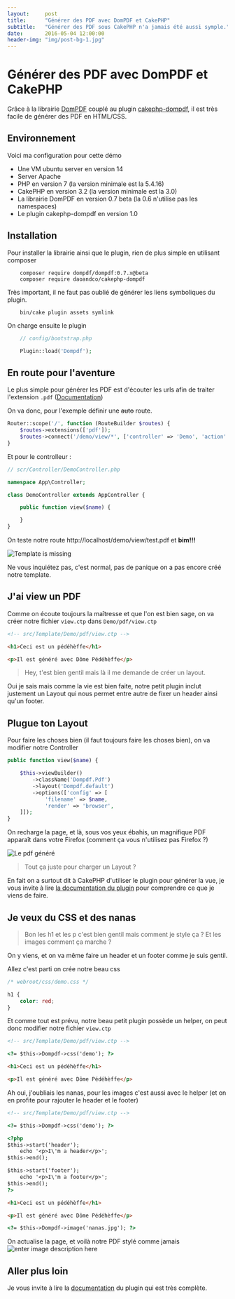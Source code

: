 ```yaml
---
layout:     post
title:      "Générer des PDF avec DomPDF et CakePHP"
subtitle:   "Générer des PDF sous CakePHP n'a jamais été aussi symple."
date:       2016-05-04 12:00:00
header-img: "img/post-bg-1.jpg"
---
```


# Générer des PDF avec DomPDF et CakePHP
Grâce à la librairie [DomPDF](https://github.com/dompdf/dompdf) couplé au plugin [cakephp-dompdf](https://github.com/DaoAndCo/cakephp-dompdf), il est très facile de générer des PDF en HTML/CSS.

## Environnement
Voici ma configuration pour cette démo

- Une VM ubuntu server en version 14
- Server Apache
- PHP en version 7 (la version minimale est la 5.4.16)
- CakePHP en version 3.2 (la version minimale est la 3.0)
- La librairie DomPDF en version 0.7 beta (la 0.6 n'utilise pas les namespaces)
- Le plugin cakephp-dompdf en version 1.0

## Installation
Pour installer la librairie ainsi que le plugin, rien de plus simple en utilisant composer

```SHELL
    composer require dompdf/dompdf:0.7.x@beta
    composer require daoandco/cakephp-dompdf
```

Très important, il ne faut pas oublié de générer les liens symboliques du plugin.

```SHELL
    bin/cake plugin assets symlink
```

On charge ensuite le plugin

```PHP
    // config/bootstrap.php

    Plugin::load('Dompdf');
```

## En route pour l'aventure
Le plus simple pour générer les PDF est d'écouter les urls afin de traiter l'extension `.pdf` ([Documentation](http://book.cakephp.org/3.0/fr/development/routing.html#routing-des-extensions-de-fichier))

On va donc, pour l'exemple définir une ~~auto~~ route.

```PHP
Router::scope('/', function (RouteBuilder $routes) {
    $routes->extensions(['pdf']);
    $routes->connect('/demo/view/*', ['controller' => 'Demo', 'action' => 'view']);
}
```

Et pour le controlleur :

```PHP
// scr/Controller/DemoController.php

namespace App\Controller;

class DemoController extends AppController {

    public function view($name) {

    }
}
```

On teste notre route http://localhost/demo/view/test.pdf et **bim!!!**

![Template is missing](https://lh3.googleusercontent.com/87TellwMnUAMrKZfakHSiIqnmuxd9fGbRzKS4B--_XAqaC7X9wDa00-i5rFXesNMtaWSrGcY8Q=s0 "capture-1.JPG")

Ne vous inquiétez pas, c'est normal, pas de panique on a pas encore créé notre template.

## J'ai view un PDF

Comme on écoute toujours la maîtresse et que l'on est bien sage, on va créer notre fichier `view.ctp` dans `Demo/pdf/view.ctp`

```HTML
<!-- src/Template/Demo/pdf/view.ctp -->

<h1>Ceci est un pédéhèffe</h1>

<p>Il est généré avec Dôme Pédéhèffe</p>
```

> Hey, t'est bien gentil mais là il me demande de créer un layout.

Oui je sais mais comme la vie est bien faite, notre petit plugin inclut justement un Layout qui nous permet entre autre de fixer un header ainsi qu'un footer.

## Plugue ton Layout

Pour faire les choses bien (il faut toujours faire les choses bien), on va modifier notre Controller

```PHP
public function view($name) {

    $this->viewBuilder()
        ->className('Dompdf.Pdf')
        ->layout('Dompdf.default')
        ->options(['config' => [
            'filename' => $name,
            'render' => 'browser',
    ]]);
}
```

On recharge la page, et là, sous vos yeux ébahis, un magnifique PDF apparaît dans votre Firefox (comment ça vous n'utilisez pas Firefox ?)

![Le pdf généré](https://lh3.googleusercontent.com/tJcFxm3bITPAfJTdhNHRi6uTtsMGIdxvIFhe9xNq3yJWwIF2TkqI8IcFItt7Upx2MHPvRC7sqA=s0 "capture-2.JPG")

> Tout ça juste pour charger un Layout ?

En fait on a surtout dit à CakePHP d'utiliser le plugin pour générer la vue, je vous invite à lire [la documentation du plugin](https://github.com/DaoAndCo/cakephp-dompdf#configuration) pour comprendre ce que je viens de faire.

## Je veux du CSS et des nanas

> Bon les h1 et les p c'est bien gentil mais comment je style ça ? Et les images comment ça marche ?

On y viens, et on va même faire un header et un footer comme je suis gentil.

Allez c'est parti on crée notre beau css

```CSS
/* webroot/css/demo.css */

h1 {
    color: red;
}
```

Et comme tout est prévu, notre beau petit plugin possède un helper, on peut donc modifier notre fichier `view.ctp`

```HTML
<!-- src/Template/Demo/pdf/view.ctp -->

<?= $this->Dompdf->css('demo'); ?>

<h1>Ceci est un pédéhèffe</h1>

<p>Il est généré avec Dôme Pédéhèffe</p>
```

Ah oui, j'oubliais les nanas, pour les images c'est aussi avec le helper (et on en profite pour rajouter le header et le footer)

```HTML
<!-- src/Template/Demo/pdf/view.ctp -->

<?= $this->Dompdf->css('demo'); ?>

<?php
$this->start('header');
    echo '<p>I\'m a header</p>';
$this->end();

$this->start('footer');
    echo '<p>I\'m a footer</p>';
$this->end();
?>

<h1>Ceci est un pédéhèffe</h1>

<p>Il est généré avec Dôme Pédéhèffe</p>

<?= $this->Dompdf->image('nanas.jpg'); ?>
```

On actualise la page, et voilà notre PDF stylé comme jamais
![enter image description here](https://lh3.googleusercontent.com/4zy5TzBYp6cT4PDG_S7-V7yzX9J5BIyze5Uj-fHTpJBN7XY0NymbLGRjkvQedxVNIx9Dm6RYwg=s0 "capture-3.JPG")

## Aller plus loin
Je vous invite à lire la [documentation](https://github.com/DaoAndCo/cakephp-dompdf) du plugin qui est très complète.